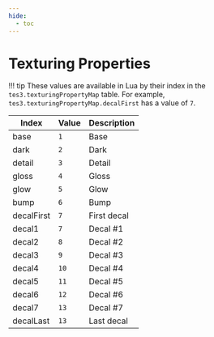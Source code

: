 ```yaml
---
hide:
  - toc
---
```


# Texturing Properties

!!! tip
	These values are available in Lua by their index in the `tes3.texturingPropertyMap` table. For example, `tes3.texturingPropertyMap.decalFirst` has a value of `7`.

Index      | Value | Description
---------- | ----- | ------------
base       | `1`   | Base
dark       | `2`   | Dark
detail     | `3`   | Detail
gloss      | `4`   | Gloss
glow       | `5`   | Glow
bump       | `6`   | Bump
decalFirst | `7`   | First decal
decal1     | `7`   | Decal #1
decal2     | `8`   | Decal #2
decal3     | `9`   | Decal #3
decal4     | `10`  | Decal #4
decal5     | `11`  | Decal #5
decal6     | `12`  | Decal #6
decal7     | `13`  | Decal #7
decalLast  | `13`  | Last decal
